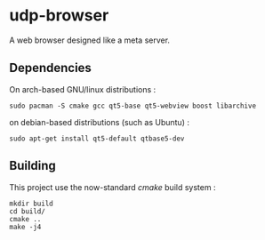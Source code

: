 # udp-browser

A web browser designed like a meta server.

## Dependencies

On arch-based GNU/linux distributions :

	sudo pacman -S cmake gcc qt5-base qt5-webview boost libarchive

on  debian-based distributions (such as Ubuntu) :

    sudo apt-get install qt5-default qtbase5-dev

## Building

This project use the now-standard *cmake* build system :

	mkdir build
	cd build/
	cmake ..
	make -j4
